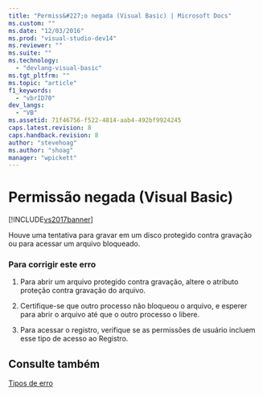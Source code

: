 ```yaml
---
title: "Permiss&#227;o negada (Visual Basic) | Microsoft Docs"
ms.custom: ""
ms.date: "12/03/2016"
ms.prod: "visual-studio-dev14"
ms.reviewer: ""
ms.suite: ""
ms.technology: 
  - "devlang-visual-basic"
ms.tgt_pltfrm: ""
ms.topic: "article"
f1_keywords: 
  - "vbrID70"
dev_langs: 
  - "VB"
ms.assetid: 71f46756-f522-4814-aab4-492bf9924245
caps.latest.revision: 8
caps.handback.revision: 8
author: "stevehoag"
ms.author: "shoag"
manager: "wpickett"
---
```

# Permiss&#227;o negada (Visual Basic)
[!INCLUDE[vs2017banner](../../../csharp/includes/vs2017banner.md)]

Houve uma tentativa para gravar em um disco protegido contra gravação ou para acessar um arquivo bloqueado.  
  
### Para corrigir este erro  
  
1.  Para abrir um arquivo protegido contra gravação, altere o atributo proteção contra gravação do arquivo.  
  
2.  Certifique\-se que outro processo não bloqueou o arquivo,  e esperer para abrir o arquivo até que o outro processo o libere.  
  
3.  Para acessar o registro, verifique se as permissões de usuário incluem esse tipo de acesso ao Registro.  
  
## Consulte também  
 [Tipos de erro](../../../visual-basic/programming-guide/language-features/error-types.md)